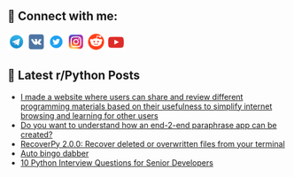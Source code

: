 ## 🔎 Connect with me:
[<img src="https://github.com/bullbesh/bullbesh/blob/main/images/Telegram.png" width="32" height="32" />](https://t.me/bullbesh)
[<img src="https://github.com/bullbesh/bullbesh/blob/main/images/VK.png" width="32" height="32" />](https://vk.com/bullbesh)
[<img src="https://github.com/bullbesh/bullbesh/blob/main/images/Twitter.png" width="32" height="32" />](https://twitter.com/bullbesh1)
[<img src="https://github.com/bullbesh/bullbesh/blob/main/images/Instagram.png" width="32" height="32" />](https://www.instagram.com/bullbesh)
[<img src="https://github.com/bullbesh/bullbesh/blob/main/images/Reddit.png" width="32" height="32" />](https://www.reddit.com/user/bullbesh)
[<img src="https://github.com/bullbesh/bullbesh/blob/main/images/YouTube.png" width="32" height="32" />](https://www.youtube.com/channel/UCtfjRs6uzgq5mfm8S06WTcg)

## 📕 Latest r/Python Posts
<!-- BLOG-POST-LIST:START -->
- [I made a website where users can share and review different programming materials based on their usefulness to simplify internet browsing and learning for other users](https://www.reddit.com/r/Python/comments/10bs9sb/i_made_a_website_where_users_can_share_and_review/)
- [Do you want to understand how an end-2-end paraphrase app can be created?](https://www.reddit.com/r/Python/comments/10brive/do_you_want_to_understand_how_an_end2end/)
- [RecoverPy 2.0.0: Recover deleted or overwritten files from your terminal](https://www.reddit.com/r/Python/comments/10br02x/recoverpy_200_recover_deleted_or_overwritten/)
- [Auto bingo dabber](https://www.reddit.com/r/Python/comments/10bptpw/auto_bingo_dabber/)
- [10 Python Interview Questions for Senior Developers](https://www.reddit.com/r/Python/comments/10bow2a/10_python_interview_questions_for_senior/)
<!-- BLOG-POST-LIST:END -->
